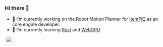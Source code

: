 ### Hi there 👋

- 🔭 I’m currently working on the Robot Motion Planner for [ItemPiQ]([https://elexgame.com/](https://www.swisslog.com/en-us/products-systems-solutions/picking-palletizing-order-fulfillment/robot-based-robotics-fully-automated/robotic-piece-picking-itempiq)) as an core engine developer.
- 🌱 I’m currently learning [Rust](https://www.rust-lang.org/) and [WebGPU](https://github.com/gpuweb/gpuweb/wiki/Implementation-Status)

<p>
  <img align="left" hspace="5" src="https://github-readme-stats.vercel.app/api?username=KevinGliewe&count_private=true&show_icons=true&theme=radical&include_all_commits=true&count_private=true">
  <br/>
</p>
